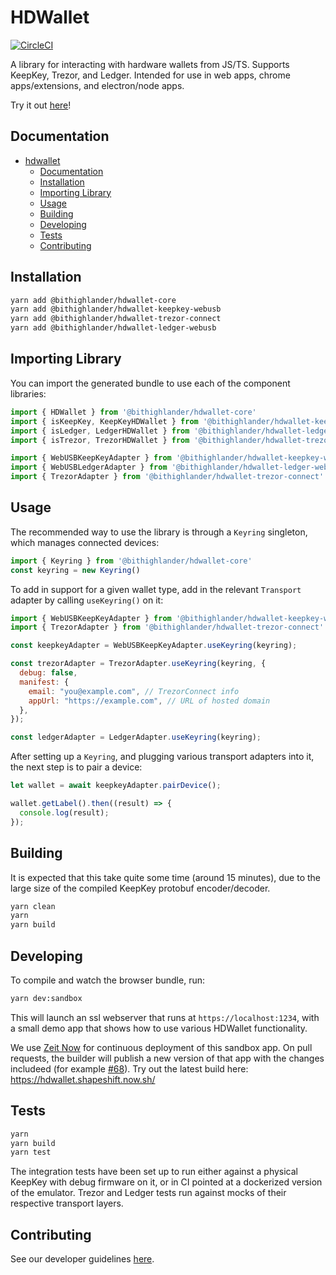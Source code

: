 # HDWallet

[![CircleCI](https://circleci.com/gh/shapeshift/hdwallet.svg?style=svg)](https://circleci.com/gh/shapeshift/hdwallet)

A library for interacting with hardware wallets from JS/TS. Supports KeepKey,
Trezor, and Ledger. Intended for use in web apps, chrome apps/extensions, and
electron/node apps.

Try it out [here](https://hdwallet.shapeshift.now.sh/)!

## Documentation

- [hdwallet](#hdwallet)
  - [Documentation](#documentation)
  - [Installation](#installation)
  - [Importing Library](#importing-library)
  - [Usage](#usage)
  - [Building](#building)
  - [Developing](#developing)
  - [Tests](#tests)
  - [Contributing](#contributing)

## Installation

```bash
yarn add @bithighlander/hdwallet-core
yarn add @bithighlander/hdwallet-keepkey-webusb
yarn add @bithighlander/hdwallet-trezor-connect
yarn add @bithighlander/hdwallet-ledger-webusb
```

## Importing Library

You can import the generated bundle to use each of the component libraries:

```javascript
import { HDWallet } from '@bithighlander/hdwallet-core'
import { isKeepKey, KeepKeyHDWallet } from '@bithighlander/hdwallet-keepkey'
import { isLedger, LedgerHDWallet } from '@bithighlander/hdwallet-ledger'
import { isTrezor, TrezorHDWallet } from '@bithighlander/hdwallet-trezor'

import { WebUSBKeepKeyAdapter } from '@bithighlander/hdwallet-keepkey-webusb'
import { WebUSBLedgerAdapter } from '@bithighlander/hdwallet-ledger-webusb'
import { TrezorAdapter } from '@bithighlander/hdwallet-trezor-connect'
```

## Usage

The recommended way to use the library is through a `Keyring` singleton,
which manages connected devices:

```javascript
import { Keyring } from '@bithighlander/hdwallet-core'
const keyring = new Keyring()
```

To add in support for a given wallet type, add in the relevant `Transport`
adapter by calling `useKeyring()` on it:

```javascript
import { WebUSBKeepKeyAdapter } from '@bithighlander/hdwallet-keepkey-webusb'
import { TrezorAdapter } from '@bithighlander/hdwallet-trezor-connect'

const keepkeyAdapter = WebUSBKeepKeyAdapter.useKeyring(keyring);

const trezorAdapter = TrezorAdapter.useKeyring(keyring, {
  debug: false,
  manifest: {
    email: "you@example.com", // TrezorConnect info
    appUrl: "https://example.com", // URL of hosted domain
  },
});

const ledgerAdapter = LedgerAdapter.useKeyring(keyring);
```

After setting up a `Keyring`, and plugging various transport adapters into
it, the next step is to pair a device:

```javascript
let wallet = await keepkeyAdapter.pairDevice();

wallet.getLabel().then((result) => {
  console.log(result);
});
```

## Building

It is expected that this take quite some time (around 15 minutes), due to the
large size of the compiled KeepKey protobuf encoder/decoder.

```bash
yarn clean
yarn
yarn build
```

## Developing

To compile and watch the browser bundle, run:

```bash
yarn dev:sandbox
```

This will launch an ssl webserver that runs at `https://localhost:1234`, with
a small demo app that shows how to use various HDWallet functionality.

We use [Zeit Now](https://zeit.co/home) for continuous deployment of this
sandbox app. On pull requests, the builder will publish a new version of that
app with the changes includeed (for example
[#68](https://github.com/shapeshift/hdwallet/pull/68#issuecomment-542779289)).
Try out the latest build here: https://hdwallet.shapeshift.now.sh/

## Tests

```bash
yarn
yarn build
yarn test
```

The integration tests have been set up to run either against a physical KeepKey
with debug firmware on it, or in CI pointed at a dockerized version of the
emulator. Trezor and Ledger tests run against mocks of their respective
transport layers.

## Contributing

See our developer guidelines [here](CONTRIBUTING.md).

